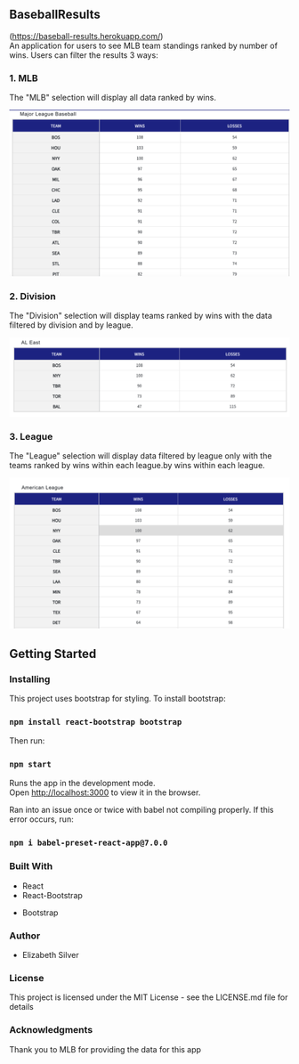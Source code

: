 ## BaseballResults

(https://baseball-results.herokuapp.com/)  
An application for users to see MLB team standings ranked by number of wins.
Users can filter the results 3 ways:

### 1. MLB
The "MLB" selection will display all
data ranked by wins.

![MLB picture](./ReadMeImages/SelectionMLB.png "MLB Filter")

### 2. Division

The "Division" selection will display teams ranked by wins
with the data filtered by division and by league.

![MLB picture](./ReadMeImages/SelectionDivision.png "Division Filter")

### 3. League

 The "League" selection will
display data filtered by league only with the teams ranked by wins within each
league.by wins within each league.

![AL picture](./ReadMeImages/SelectionLeague.png "AL Filter")   


## Getting Started

### Installing

This project uses bootstrap for styling. To install bootstrap:

### `npm install react-bootstrap bootstrap`

Then run:

### `npm start`

Runs the app in the development mode.<br>
Open [http://localhost:3000](http://localhost:3000) to view it in the browser.

Ran into an issue once or twice with babel not compiling properly. If this
error occurs, run:

### `npm i babel-preset-react-app@7.0.0`


### Built With
* React
* React-Bootstrap
- Bootstrap  

### Author
* Elizabeth Silver  

### License

This project is licensed under the MIT License - see the LICENSE.md file for
details  

### Acknowledgments
Thank you to MLB for providing the data for this app
